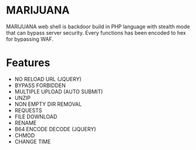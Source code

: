 # MARIJUANA

MARIJUANA web shell is backdoor build in PHP language with stealth mode that can bypass server security. Every functions has been encoded to hex for bypassing WAF.

# Features
- NO RELOAD URL (JQUERY)
- BYPASS FORBIDDEN
- MULTIPLE UPLOAD (AUTO SUBMIT)
- UNZIP
- NON EMPTY DIR REMOVAL
- REQUESTS
- FILE DOWNLOAD
- RENAME
- B64 ENCODE DECODE (JQUERY)
- CHMOD
- CHANGE TIME
